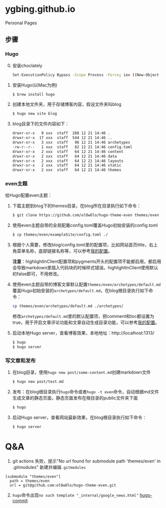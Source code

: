 # ygbing.github.io
Personal Pages

## 步骤

### Hugo
0. 安装choclately
   ``` bash
   Set-ExecutionPolicy Bypass -Scope Process -Force; iex ((New-Object System.Net.WebClient).DownloadString('https://community.chocolatey.org/install.ps1'))
   ```

1. 安装Hugo(以Mac为例)

   ```bash
   $ brew install hugo
   ```

2. 创建本地文件夹，用于存储博客内容，假设文件夹叫blog

   ```bash
   $ hugo new site blog
   ```

3. blog目录下的文件内容如下：

   ```markdown
   drwxr-xr-x   9 xxx  staff  288 12 21 14:46 .
   drwxr-xr-x  17 xxx  staff  544 12 21 14:46 ..
   drwxr-xr-x   3 xxx  staff   96 12 21 14:46 archetypes
   -rw-r--r--   1 xxx  staff   82 12 21 14:46 config.toml
   drwxr-xr-x   2 xxx  staff   64 12 21 14:46 content
   drwxr-xr-x   2 xxx  staff   64 12 21 14:46 data
   drwxr-xr-x   2 xxx  staff   64 12 21 14:46 layouts
   drwxr-xr-x   2 xxx  staff   64 12 21 14:46 static
   drwxr-xr-x   2 xxx  staff   64 12 21 14:46 themes
   ```

### even主题

给Hugo配置even主题：

1. 下载主题到blog下的themes目录，在blog所在目录执行如下命令：

   ```bash
   $ git clone https://github.com/olOwOlo/hugo-theme-even themes/even
   ```

2. 使用even主题自带的全局配置config.toml覆盖Hugo初始安装的config.toml

   ```bash
   $ cp themes/even/exampleSite/config.toml ./
   ```

3. 根据个人需要，修改blog/config.toml里的配置项，比如网站首页title，右上角菜单名称，底部链接名称等，可以参考[我的配置](https://github.com/jincheng9/blog)。

   **注意**：highlightInClient配置项和pygments开头的配置项不能都启用，都启用会导致markdown里插入代码块的时候样式错误。highlightInClient使用默认的false即可，不用修改。

4. 使用even主题自带的博客文章默认配置`themes/even/archetypes/default.md`覆盖Hugo初始安装的`archetypes/default.md`，在blog根目录执行如下命令：

   ```bash
   cp themes/even/archetypes/default.md ./archetypes/
   ```

   修改`archetypes/default.md`里的默认配置项，把comment和toc都设置为true，用于开启文章评论功能和文章自动生成目录功能，可以参考[我的配置](https://github.com/jincheng9/blog)。

5. 启动本地Hugo server，查看博客效果，本地地址：http://localhost:1313/

   ```bash
   $ hugo
   $ hugo server
   ```



### 写文章和发布

1. 在blog目录，使用`hugo new post/some-content.md`创建markdown文件

   ```bash
   $ hugo new post/test.md
   ```

2. 发布：在blog根目录执行`hugo`命令或者`hugo -t even`命令，自动根据md文件生成文章的静态页面，静态页面发布在根目录的public文件夹下面

   ```bash
   $ hugo
   ```

3. 启动Hugo server，查看网站最新效果，在blog根目录执行如下命令：

   ```bash
   $ hugo server
   ```


# Q&A
1. git actions 失败，提示"No url found for submodule path 'themes/even' in .gitmodules"
新建并编辑```.gitmodules```
``` shell
[submodule "themes/even"]
  path = themes/even
  url = git@github.com:olOwOlo/hugo-theme-even.git
```

2. ```hugo```命令出现```no such template "_internal/google_news.html"```
[hugo-commit](https://github.com/rhazdon/hugo-theme-hello-friend-ng/commit/ce85f9d057addc8cbd93f94892668ef24f4f9e2d)